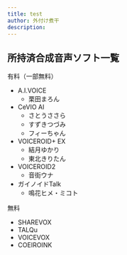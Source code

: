 ```yaml
---
title: test
author: 外付け煮干
description:
---
```

## 所持済合成音声ソフト一覧

有料（一部無料）
- A.I.VOICE
	- 栗田まろん
- CeVIO AI
	- さとうささら
	- すずきつづみ
	- フィーちゃん
- VOICEROID+ EX
	- 結月ゆかり 
	- 東北きりたん
- VOICEROID2
	- 音街ウナ
- ガイノイドTalk
	- 鳴花ヒメ・ミコト

無料
- SHAREVOX
- TALQu
- VOICEVOX
- COEIROINK